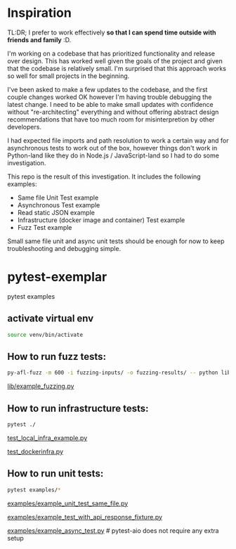 # Inspiration

TL:DR; I prefer to work effectively **so that I can spend time outside with friends and family** :D.

I'm working on a codebase that has prioritized functionality and release over design. This has worked well given the goals of the project and given that the codebase is relatively small. I'm surprised that this approach works so well for small projects in the beginning.

I've been asked to make a few updates to the codebase, and the first couple changes worked OK however I'm having trouble debugging the latest change. I need to be able to make small updates with confidence without "re-architecting" everything and without offering abstract design recommendations that have too much room for misinterpretion by other developers.

I had expected file imports and path resolution to work a certain way and for asynchronous tests to work out of the box, however things don't work in Python-land like they do in Node.js / JavaScript-land so I had to do some investigation.

This repo is the result of this investigation. It includes the following examples:
- Same file Unit Test example
- Asynchronous Test example
- Read static JSON example
- Infrastructure (docker image and container) Test example
- Fuzz Test example

Small same file unit and async unit tests should be enough for now to keep troubleshooting and debugging simple.

# pytest-exemplar

pytest examples

## activate virtual env
```sh
source venv/bin/activate
```

## How to run fuzz tests:

```sh
py-afl-fuzz -m 600 -i fuzzing-inputs/ -o fuzzing-results/ -- python lib/example_fuzzing.py @@
```

[lib/example_fuzzing.py](lib/example_fuzzing.py)


## How to run infrastructure tests:

```sh
pytest ./
```

[test_local_infra_example.py](test_local_infra_example.py)

[test_dockerinfra.py](test_dockerinfra.py)


## How to run unit tests:

```sh
pytest examples/*
```

[examples/example_unit_test_same_file.py](examples/example_unit_test_same_file.py)

[examples/example_test_with_api_response_fixture.py](examples/example_test_with_api_response_fixture.py)

[examples/example_async_test.py](examples/example_async_test.py) # pytest-aio does not require any extra setup

